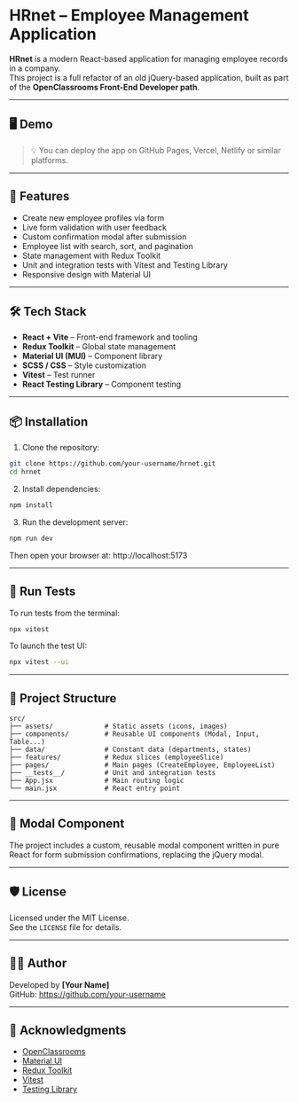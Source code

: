 
# HRnet – Employee Management Application

**HRnet** is a modern React-based application for managing employee records in a company.  
This project is a full refactor of an old jQuery-based application, built as part of the **OpenClassrooms Front-End Developer path**.

---

## 🖥️ Demo

> 💡 You can deploy the app on GitHub Pages, Vercel, Netlify or similar platforms.

---

## 🚀 Features

- Create new employee profiles via form
- Live form validation with user feedback
- Custom confirmation modal after submission
- Employee list with search, sort, and pagination
- State management with Redux Toolkit
- Unit and integration tests with Vitest and Testing Library
- Responsive design with Material UI

---

## 🛠️ Tech Stack

- **React + Vite** – Front-end framework and tooling
- **Redux Toolkit** – Global state management
- **Material UI (MUI)** – Component library
- **SCSS / CSS** – Style customization
- **Vitest** – Test runner
- **React Testing Library** – Component testing

---

## 📦 Installation

1. Clone the repository:

```bash
git clone https://github.com/your-username/hrnet.git
cd hrnet
```

2. Install dependencies:

```bash
npm install
```

3. Run the development server:

```bash
npm run dev
```

Then open your browser at: http://localhost:5173

---

## 🧪 Run Tests

To run tests from the terminal:

```bash
npx vitest
```

To launch the test UI:

```bash
npx vitest --ui
```

---

## 📁 Project Structure

```
src/
├── assets/             # Static assets (icons, images)
├── components/         # Reusable UI components (Modal, Input, Table...)
├── data/               # Constant data (departments, states)
├── features/           # Redux slices (employeeSlice)
├── pages/              # Main pages (CreateEmployee, EmployeeList)
├── __tests__/          # Unit and integration tests
├── App.jsx             # Main routing logic
└── main.jsx            # React entry point
```

---

## 📌 Modal Component

The project includes a custom, reusable modal component written in pure React for form submission confirmations, replacing the jQuery modal.

---

## 🛡️ License

Licensed under the MIT License.  
See the `LICENSE` file for details.

---

## 👨‍💻 Author

Developed by **[Your Name]**  
GitHub: https://github.com/your-username

---

## 🙌 Acknowledgments

- [OpenClassrooms](https://openclassrooms.com/)
- [Material UI](https://mui.com/)
- [Redux Toolkit](https://redux-toolkit.js.org/)
- [Vitest](https://vitest.dev/)
- [Testing Library](https://testing-library.com/)
